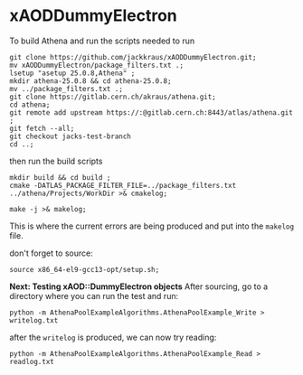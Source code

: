 # xAODDummyElectron


To build Athena and run the scripts needed to run

```
git clone https://github.com/jackkraus/xAODDummyElectron.git;
mv xAODDummyElectron/package_filters.txt .;
lsetup "asetup 25.0.8,Athena" ; 
mkdir athena-25.0.8 && cd athena-25.0.8; 
mv ../package_filters.txt .; 
git clone https://gitlab.cern.ch/akraus/athena.git; 
cd athena; 
git remote add upstream https://:@gitlab.cern.ch:8443/atlas/athena.git ;
git fetch --all;
git checkout jacks-test-branch
cd ..;
```

then run the build scripts
```
mkdir build && cd build ;
cmake -DATLAS_PACKAGE_FILTER_FILE=../package_filters.txt ../athena/Projects/WorkDir >& cmakelog;

make -j >& makelog;
```
This is where the current errors are being produced and put into the `makelog` file. 

don't forget to source:
```
source x86_64-el9-gcc13-opt/setup.sh;
```


**Next: Testing xAOD::DummyElectron objects**
After sourcing, go to a directory where you can run the test and run: 
```
python -m AthenaPoolExampleAlgorithms.AthenaPoolExample_Write > writelog.txt
```
after the `writelog` is produced, we can now try reading:
```
python -m AthenaPoolExampleAlgorithms.AthenaPoolExample_Read > readlog.txt
```
